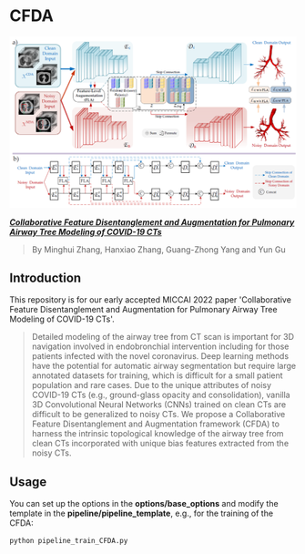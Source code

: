 # CFDA

<div align=center><img src="figs/main%20framework.png"></div>

[**_Collaborative Feature Disentanglement and Augmentation for Pulmonary Airway Tree Modeling of COVID-19 CTs_**]()

> By Minghui Zhang, Hanxiao Zhang, Guang-Zhong Yang and Yun Gu

## Introduction
This repository is for our early accepted MICCAI 2022 paper 'Collaborative Feature Disentanglement and Augmentation for Pulmonary Airway Tree Modeling of COVID-19 CTs'.

> Detailed modeling of the airway tree from CT scan is important for 3D navigation involved in endobronchial intervention including for those patients infected with the novel coronavirus. Deep learning methods have the potential for automatic airway segmentation but require large annotated datasets for training, which is difficult for a small patient population and rare cases. Due to the unique attributes of noisy COVID-19 CTs (e.g., ground-glass opacity and consolidation), vanilla 3D Convolutional Neural Networks (CNNs) trained on clean CTs are difficult to be generalized to noisy CTs. We propose a Collaborative Feature Disentanglement and Augmentation framework (CFDA) to harness the intrinsic topological knowledge of the airway tree from clean CTs incorporated with unique bias features extracted from the noisy CTs.

## Usage
You can set up the options in the **options/base_options** and modify the template in the **pipeline/pipeline_template**, 
e.g., for the training of the CFDA:

```
python pipeline_train_CFDA.py
```
